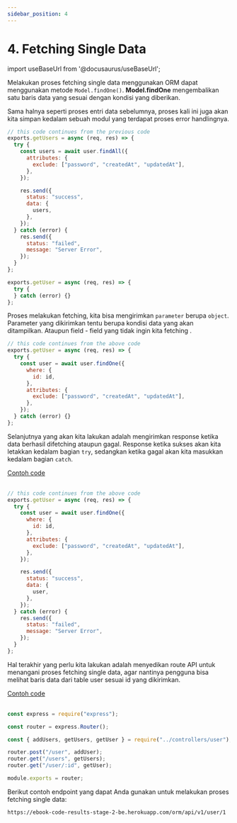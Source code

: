 ```yaml
---
sidebar_position: 4
---
```


# 4. Fetching Single Data

import useBaseUrl from '@docusaurus/useBaseUrl';

Melakukan proses fetching single data menggunakan ORM dapat menggunakan metode `Model.findOne()`. **Model.findOne** mengembalikan satu baris data yang sesuai dengan kondisi yang diberikan.

Sama halnya seperti proses entri data sebelumnya, proses kali ini juga akan kita simpan kedalam sebuah modul yang terdapat proses error handlingnya.

```js {24-30} title=user.js
// this code continues from the previous code
exports.getUsers = async (req, res) => {
  try {
    const users = await user.findAll({
      attributes: {
        exclude: ["password", "createdAt", "updatedAt"],
      },
    });

    res.send({
      status: "success",
      data: {
        users,
      },
    });
  } catch (error) {
    res.send({
      status: "failed",
      message: "Server Error",
    });
  }
};

exports.getUser = async (req, res) => {
  try {
  } catch (error) {}
};
```

Proses melakukan fetching, kita bisa mengirimkan `parameter` berupa `object`. Parameter yang dikirimkan tentu berupa kondisi data yang akan ditampilkan. Ataupun field - field yang tidak ingin kita fetching .

```js {4-11} title=user.js
// this code continues from the above code
exports.getUser = async (req, res) => {
  try {
    const user = await user.findOne({
      where: {
        id: id,
      },
      attributes: {
        exclude: ["password", "createdAt", "updatedAt"],
      },
    });
  } catch (error) {}
};
```

Selanjutnya yang akan kita lakukan adalah mengirimkan response ketika data berhasil difetching ataupun gagal. Response ketika sukses akan kita letakkan kedalam bagian `try`, sedangkan ketika gagal akan kita masukkan kedalam bagian `catch`.

<a class="btn-example-code" href="https://github.com/demo-dumbways/ebook-code-results-stage-2-backend/blob/3-orm-sequelize/src/controllers/user.js">
Contoh code
</a>

<br />
<br />

```js {13-18,20-23} title=user.js
// this code continues from the above code
exports.getUser = async (req, res) => {
  try {
    const user = await user.findOne({
      where: {
        id: id,
      },
      attributes: {
        exclude: ["password", "createdAt", "updatedAt"],
      },
    });

    res.send({
      status: "success",
      data: {
        user,
      },
    });
  } catch (error) {
    res.send({
      status: "failed",
      message: "Server Error",
    });
  }
};
```

Hal terakhir yang perlu kita lakukan adalah menyedikan route API untuk menangani proses fetching single data, agar nantinya pengguna bisa melihat baris data dari table user sesuai id yang dikirimkan.

<a class="btn-example-code" href="https://github.com/demo-dumbways/ebook-code-results-stage-2-backend/blob/3-orm-sequelize/src/routes/index.js">
Contoh code
</a>

<br />
<br />

```js {8,13} title=routes/index.js
const express = require("express");

const router = express.Router();

const { addUsers, getUsers, getUser } = require("../controllers/user");

router.post("/user", addUser);
router.get("/users", getUsers);
router.get("/user/:id", getUser);

module.exports = router;
```

Berikut contoh endpoint yang dapat Anda gunakan untuk melakukan proses fetching single data:

```
https://ebook-code-results-stage-2-be.herokuapp.com/orm/api/v1/user/1
```
